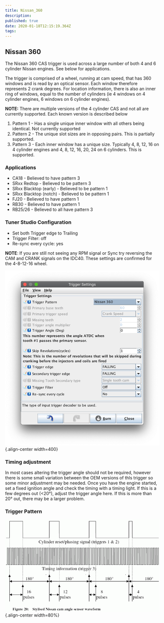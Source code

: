 ```yaml
---
title: Nissan_360
description: 
published: true
date: 2020-01-18T12:15:19.364Z
tags: 
---
```


## Nissan 360

The Nissan 360 CAS trigger is used across a large number of both 4 and 6 cylinder Nissan engines. See below for applications.

The trigger is comprised of a wheel, running at cam speed, that has 360 windows and is read by an optical sensor. Each window therefore represents 2 crank degrees. For location information, there is also an inner ring of windows, equal to the number of cylinders (ie 4 windows on 4 cylinder engines, 6 windows on 6 cylinder engines).

**NOTE:** There are multiple versions of the 4 cylinder CAS and not all are currently supported. Each known version is described below

1. Pattern 1 - Has a single unique inner window with all others being identical. Not currently supported
2. Pattern 2 - The unique slot sizes are in opposing pairs. This is partially supported.
3. Pattern 3 - Each inner window has a unique size. Typically 4, 8, 12, 16 on 4 cylinder engines and 4, 8, 12, 16, 20, 24 on 6 cylinders. This is supported.

### Applications

- CA18 - Believed to have pattern 3
- SRxx Redtop - Believed to be pattern 3
- SRxx Blacktop (early) - Believed to be pattern 1
- SRxx Blacktop (notch) - Believed to be pattern 1
- FJ20 - Believed to have pattern 1
- RB30 - Believed to have pattern 1
- RB25/26 - Believed to all have pattern 3

### Tuner Studio Configuration

- Set both Trigger edge to Trailing
- Trigger Filter: off
- Re-sync every cycle: yes

**NOTE**: If you are still not seeing any RPM signal or Sync try reversing the CAM and CRANK signals on the IDC40. These settings are confirmed for the 4-8-12-16 wheel.

![nissan_360.gif](/img/decoders/nissan_360_settings.png){.align-center width=400}

### Timing adjustment

In most cases altering the trigger angle should not be required, however there is some small variation between the OEM versions of thIs trigger so some minor adjustment may be needed. Once you have the engine started, set a fixed ignition angle and check the timing with a timing light. If this is a few degrees out (&lt;20°), adjust the trigger angle here. If this is more than 20° out, there may be a larger problem.

### Trigger Pattern

![nissan_360.gif](/img/decoders/nissan_360.gif){.align-center width=80%}